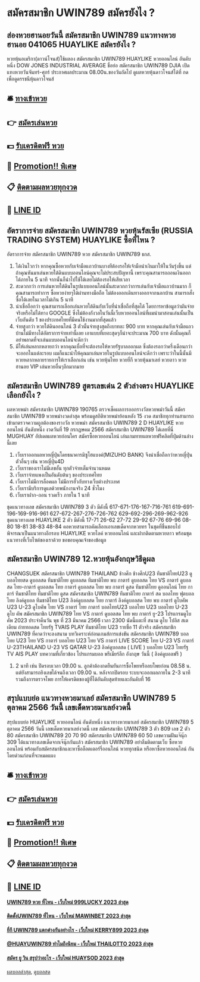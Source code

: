 # สมัครสมาชิก UWIN789 สมัครยังไง ?
## ส่องหวยฮานอยวันนี้ สมัครสมาชิก UWIN789 แนวทางหวยฮานอย 041065 HUAYLIKE สมัครยังไง ?
หวยหุ้นอเมริกา(ดาวน์โจนส์)ใช้ผลอง สมัครสมาชิก UWIN789 HUAYLIKE หวยออนไลน์ อันดับหนึ่ง DOW JONES INDUSTRIAL AVERAGE ชื่อย่อ สมัครสมาชิก UWIN789 DJIA เปิดแทงหวยวันจันทร์-ศุกร์ ประกาศผลประมาณ 08.00น.ของวันถัดไป
ดูผลหวยหุ้นดาวโจนส์ได้ที่ กดเพื่อดูดรรชนีหุ้นดาวโจนส์

## 🛎 [ทางเข้าหวย](https://bit.ly/3BG5bNw)
## 👉 [สมัครเล่นหวย](https://bit.ly/3BG5bNw)
## 💵 [รับเครดิตฟรี หวย](https://bit.ly/3C3mvgS)
## 👑 [Promotion!! พิเศษ](https://bit.ly/3C3mvgS)
## 📋 [ติดตามผลหวยทุกงวด](https://bit.ly/3C3mvgS)
## 📱 [LINE ID](https://bit.ly/3C3mvgS)

## อัตราการจ่าย สมัครสมาชิก UWIN789 หวยหุ้นรัสเซีย (RUSSIA TRADING SYSTEM) HUAYLIKE ซื้อที่ไหน ?
อัตราการจ่าย สมัครสมาชิก UWIN789 หวย สมัครสมาชิก UWIN789 ธกส.
1. ได้เงินไวกว่า หากคุณซื้อหวยกับเจ้ามือแถวบ้านบางทีต้องรอให้เจ้ามือนำเงินมาให้ในวันรุ่งขึ้น แต่ถ้าคุณหันมาเล่นหวยใต้ดินแบบออนไลน์คุณจะไม่ประสบปัญหานี้ เพราะคุณสามารถถอนเงินออกได้ภายใน 5 นาที จากนั้นก็นำไปใช้ได้เลยไม่ต้องรอให้เสียเวลา
2. สะดวกกว่า การเล่นหวยใต้ดินในรูปแบบออนไลน์นั้นสะดวกกว่าการเล่นกับเจ้ามือแถวบ้านมาก ก็คุณสามารถทำการ ซื้อหวยง่ายๆได้ผ่านทางมือถือ ไม่ต้องออกเดินทางออกจากนอกบ้าน สามารถสั่งซื้อได้เลยในเวลาไม่เกิน 5 นาที
3. น่าเชื่อถือกว่า คุณสามารถเลือกเล่นหวยใต้ดินกับเว็บที่น่าเชื่อถือที่สุดได้ โดยการหาข้อมูลว่ามันจ่ายจริงหรือไม่ได้ทาง GOOGLE ซึ่งไม่ต้องกังวลในวันนี้เว็บหวยออนไลน์ที่ผมนำมาสอนเล่นนั้นเป็นเว็บอันดับ 1 ของประเทศไทยที่มีคนใช้งานมากที่สุดแล้ว
4. จ่ายสูงกว่า หวยใต้ดินออนไลน์ 3 ตัวนั้นจ่ายสูงสุดถึงบาทละ 900 บาท หากคุณเล่นกับเจ้ามือแถวบ้านไม่มีทางได้อัตราการจ่ายเท่านี้เลย เอาแบบที่เยอะสุดๆก็น่าจะประมาณ 700 บาท ดังนั้นคุณก็อย่าพลาดที่จะเล่นแบบออนไลน์จะดีกว่า
5. มีให้เล่นหลากหลายกว่า หากคุณเบื่อที่จะต้องรอให้หวยรัฐบาลออกผล ซึ่งต้องรอกว่าครึ่งเดือนกว่าจะออกในแต่ละรอบ ผมก็แนะนำให้คุณมาเล่นหวยในรูปแบบออนไลน์จะดีกว่า เพราะว่าในนี้นั้นมีหวยหลากหลายรายการให้เราเลือกเล่น เช่น หวยหุ้นไทย หวยยี่กี หวยหุ้นมาเลย์ หวยลาว หวยฮานอย VIP เล่นหวยอื่นๆอีกมากมาย

## สมัครสมาชิก UWIN789 สูตรเลขเด่น 2 ตัวล่างตรง HUAYLIKE เลือกยังไง ?
ผลหวยพม่า สมัครสมาชิก UWIN789 190765 ตรวจเช็คผลการออกรางวัลหวยพม่าวันนี้ สมัครสมาชิก UWIN789 หวยพม่างวดล่าสุด พร้อมดูสถิติหวยพม่าย้อนหลัง 15 งวด สมาชิกทุกท่านสามารถเข้ามาตรวจความถูกต้องของรางวัล หวยพม่า สมัครสมาชิก UWIN789 2 D HUAYLIKE หวยออนไลน์ อันดับหนึ่ง งวดวันที่ 19 กรกฏษคม 2566 สมัครสมาชิก UWIN789 ได้เลยที่นี่ MUGHUAY อัปเดตผลหวยก่อนใคร
สมัครซื้อหวยออนไลน์ เล่นเกมทายผลหวยฟรีคลิดที่ปุ่มด้านล่างนี้เลย
1. เว็บเราออกผลหวยญี่ปุ่นโดยธนาคารมิซูโฮแบงค์(MIZUHO BANK) จึงน่าเชื่อถือกว่าหวยญี่ปุ่นตัวอื่นๆ เช่น หวยญี่ปุ่น4D
2. เว็บเราของเราไม่มีเลขอั้น ทุกตัวจ่ายเต็มจำนวนหมด
3. เว็บเราจ่ายแพงเป็นอันดับต้นๆ ของประเทศไทย
4. เว็บเราไม่มีการล็อคผล ไม่มีการฮั้วกับทางเว็บต่างประเทศ
5. เว็บเรามีบริการดูแลด้วยพนักงานจริง 24 ชั่วโมง
6. เว็บเราฝาก-ถอน รวดเร็ว ภายใน 1 นาที

ชุดแนวทางเลข สมัครสมาชิก UWIN789 3 ตัว มีดังนี้
617-671-176-167-716-761
619-691-196-169-916-961
627-672-267-276-726-762
629-692-296-269-962-926
ชุดแนวทางเลข HUAYLIKE 2 ตัว มีดังนี้
17-71
26-62
27-72
29-92
67-76
69-96
08-80
18-81
38-83
48-84
คอหวยสามารถคัดเลือกเอาเลขเด็ดจากหวยทร ในชุดที่ชื่นชอบไปพิจารณาเป็นแนวทางอีกรอบ HUAYLIKE หวยไลค์ หวยออนไลน์ และฝากติดตามหวยลาว พร้อมชุดแนวทางที่เว็บไซต์ของเราด้วย
ขอขอบคุณเจ้าของข้อมูล


## สมัครสมาชิก UWIN789 12.หวยหุ้นอังกฤษวิธีดูผล
CHANGSUEK สมัครสมาชิก UWIN789 THAILAND ช้างศึก ช้างศึกU23 ทีมชาติไทยU23 ดูบอลไทยสด ดูบอลสด ทีมชาติไทย ดูบอลสด ทีมชาติไทย พบ กาตาร์ ดูบอลสด ไทย VS กาตาร์ ดูบอลสด ไทย-กาตาร์ ดูบอลสด ไทย กาตาร์ ดูบอลสด ไทย พบ กาตาร์ ดูสด ทีมชาติไทย ดูออนไลน์ ไทย กาตาร์ ทีมชาติไทย ทีมชาติไทย ดูสด สมัครสมาชิก UWIN789 ทีมชาติไทย กาตาร์ สด บอลไทย ฟุตบอลไทย ลิงค์ดูบอล ทีมชาติไทย U23 ลิงค์ดูบอลสด ไทย กาตาร์ ลิงค์ดูบอลสด ไทย พบ กาตาร์ ดูไบคัพ U23 U-23 ดูไบคัพ ไทย VS กาตาร์ ไทย กาตาร์ บอลไทยU23 บอลไทย U23
บอลไทย U-23 ดูไบ คัพ สมัครสมาชิก UWIN789 ไทย VS กาตาร์
ดูบอลสด ไทย พบ กาตาร์ ยู-23 โปรแกรมดูไบ คัพ 2023 ประจำคืนวัน พุธ ที่ 23 มีนาคม 2566 เวลา 2300 นัดนี้แตะที่ สนาม ดูไบ โปลิส สเตเดียม ถ่ายทอดสด ไทยรัฐ TVAIS PLAY
ทีมชาติไทย U23 รายชื่อ 11 ตัวจริง สมัครสมาชิก UWIN789 ที่คาดว่าจะลงสนาม
บทวิเคราะห์ก่อนเกมส์การแข่งขัน สมัครสมาชิก UWIN789 บอลไทย U23 ไทย VS กาตาร์
บอลไทย U23 ไทย VS กาตาร์
LIVE SCORE ไทย U-23 VS กาตาร์ U-23THAILAND U-23 VS QATAR U-23
ลิงค์ดูบอลสด ( LIVE ) บอลไทย U23
ไทยรัฐ TV
AIS PLAY
บทความที่เกี่ยวข้อง
โปรแกรมบอล พรีเมียร์ลีก อังกฤษ วันนี้ ( ลิงค์ดูบอลฟรี )
1. 2 นาที เช่น ปิดรอบเวลา 09.00 น. ลูกค้าต้องกดยืนยันการซื้อโพยหรือลบโพยก่อน 08.58 น. แต่ยังสามารถยิงเลขได้จนถึงเวลา 09.00 น. หลังจากปิดรอบ ระบบจะออกผลภายใน 2-3 นาที รวมถึงการตรวจโพย การให้เครดิตของผู้ที่ได้อันดับสุดท้ายและอันดับที่ 16

## สรุปแบบย่อ แนวทางหวยมาเลย์ สมัครสมาชิก UWIN789 5 ตุลาคม 2566 วันนี้ เลขเด็ดหวยมาเลย์งวดนี้
สรุปแบบย่อ HUAYLIKE หวยออนไลน์ อันดับหนึ่ง แนวทางหวยมาเลย์ สมัครสมาชิก UWIN789 5 ตุลาคม 2566 วันนี้ เลขเด็ดหวยมาเลย์งวดนี้ เลข สมัครสมาชิก UWIN789 3 ตัว 809
เลข 2 ตัว 80 สมัครสมาชิก UWIN789 20 70 90 สมัครสมาชิก UWIN789 60 50
เลขความฝันเจ๊นุ๊ก 309
ได้แนวทางเลขเด็ดจากเจ๊นุ๊กกันแล้ว สมัครสมาชิก UWIN789 อย่าลืมติดตามเว็บ ซื้อหวยออนไลน์ พร้อมกับสมัครสมาชิกและหาซื้อล็อตเตอร์รี่ออนไลน์ หวยทุกชนิด หรือหาซื้อหวยออนไลน์ กันโดยด่วนก่อนที่จะหมดแผง

## 🛎 [ทางเข้าหวย](https://bit.ly/3BG5bNw)
## 👉 [สมัครเล่นหวย](https://bit.ly/3BG5bNw)
## 💵 [รับเครดิตฟรี หวย](https://bit.ly/3C3mvgS)
## 👑 [Promotion!! พิเศษ](https://bit.ly/3C3mvgS)
## 📋 [ติดตามผลหวยทุกงวด](https://bit.ly/3C3mvgS)
## 📱 [LINE ID](https://bit.ly/3C3mvgS)

#### [UWIN789 หวย ที่ไหน - เว็บใหม่ 999LUCKY 2023 ล่าสุด](https://atom.io/themes/uwin789%20หวย%20ที่ไหน%20-%20เว็บใหม่%20999lucky%202023%20ล่าสุด)
#### [ติดตั้งUWIN789 ที่ไหน - เว็บใหม่ MAWINBET 2023 ล่าสุด](https://atom.io/themes/ติดตั้งuwin789%20ที่ไหน%20-%20เว็บใหม่%20mawinbet%202023%20ล่าสุด)
#### [ยี่กี UWIN789 แตกต่างกันอย่างไร - เว็บใหม่ KERRY899 2023 ล่าสุด](https://atom.io/themes/ยี่กี%20uwin789%20แตกต่างกันอย่างไร%20-%20เว็บใหม่%20kerry899%202023%20ล่าสุด)
#### [@HUAYUWIN789 ทำไมถึงนิยม - เว็บใหม่ THAILOTTO 2023 ล่าสุด](https://atom.io/themes/huayuwin789%20ทำไมถึงนิยม%20-%20เว็บใหม่%20thailotto%202023%20ล่าสุด)
#### [สมัคร ยู วิน สรุปว่าอะไร - เว็บใหม่ HUAYSOD 2023 ล่าสุด](https://atom.io/themes/สมัคร%20ยู%20วิน%20สรุปว่าอะไร%20-%20เว็บใหม่%20huaysod%202023%20ล่าสุด)

[ผลบอลล่าสุด](https://siamsport.tv "ผลบอลล่าสุด"), [ดูบอลสด](https://siamsport.tv/ดูบอลสด "ดูบอลสด")